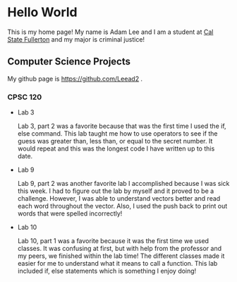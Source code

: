 # Hello World
This is my home page! My name is Adam Lee and I am a student at [Cal State Fullerton](http://www.fullerton.edu/) and my major is criminal justice!
## Computer Science Projects
My github page is https://github.com/Leead2 .
### CPSC 120
* Lab 3

    Lab 3, part 2 was a favorite because that was the first time I used the if, else command. This lab taught me how to use operators to see if the guess was greater than, less than, or equal to the secret number. It would repeat and this was the longest code I have written up to this date.
* Lab 9

    Lab 9, part 2 was another favorite lab I accomplished because I was sick this week. I had to figure out the lab by myself and it proved to be a challenge. However, I was able to understand vectors better and read each word throughout the vector. Also, I used the push back to print out words that were spelled incorrectly!
* Lab 10

    Lab 10, part 1 was a favorite because it was the first time we used classes. It was confusing at first, but with help from the professor and my peers, we finished within the lab time! The different classes made it easier for me to understand what it means to call a function. This lab included if, else statements which is something I enjoy doing!